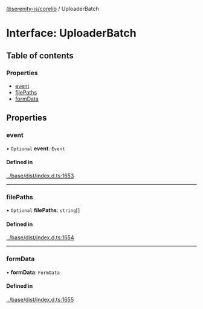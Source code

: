 [@serenity-is/corelib](../README.md) / UploaderBatch

# Interface: UploaderBatch

## Table of contents

### Properties

- [event](UploaderBatch.md#event)
- [filePaths](UploaderBatch.md#filepaths)
- [formData](UploaderBatch.md#formdata)

## Properties

### event

• `Optional` **event**: `Event`

#### Defined in

[../base/dist/index.d.ts:1653](https://github.com/serenity-is/serenity/blob/master/packages/base/dist/index.d.ts#L1653)

___

### filePaths

• `Optional` **filePaths**: `string`[]

#### Defined in

[../base/dist/index.d.ts:1654](https://github.com/serenity-is/serenity/blob/master/packages/base/dist/index.d.ts#L1654)

___

### formData

• **formData**: `FormData`

#### Defined in

[../base/dist/index.d.ts:1655](https://github.com/serenity-is/serenity/blob/master/packages/base/dist/index.d.ts#L1655)
